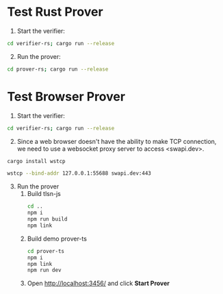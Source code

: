 # Test Rust Prover

1. Start the verifier:
```bash
cd verifier-rs; cargo run --release
```
2. Run the prover:
```bash
cd prover-rs; cargo run --release
```

# Test Browser Prover
1. Start the verifier:
```bash
cd verifier-rs; cargo run --release
```
2. Since a web browser doesn't have the ability to make TCP connection, we need to use a websocket proxy server to access <swapi.dev>.
```bash
cargo install wstcp

wstcp --bind-addr 127.0.0.1:55688 swapi.dev:443
```
3. Run the prover
    1. Build tlsn-js
        ```bash
        cd ..
        npm i
        npm run build
        npm link
        ```
    2. Build demo prover-ts
        ```bash
        cd prover-ts
        npm i
        npm link
        npm run dev
        ```
    3. Open <http://localhost:3456/> and click **Start Prover**
